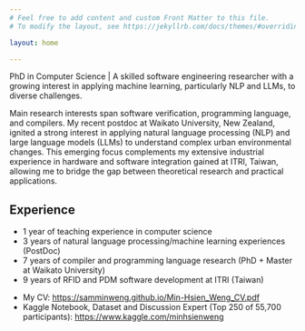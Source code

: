 ```yaml
---
# Feel free to add content and custom Front Matter to this file.
# To modify the layout, see https://jekyllrb.com/docs/themes/#overriding-theme-defaults

layout: home

---
```

PhD in Computer Science | A skilled software engineering researcher with a growing interest in applying machine learning, particularly NLP and LLMs, to diverse challenges.

Main research interests span software verification, programming language, and compilers. My recent postdoc at Waikato University, New Zealand, ignited a strong interest in applying natural language processing (NLP) and large language models (LLMs) to understand complex urban environmental changes. This emerging focus complements my extensive industrial experience in hardware and software integration gained at ITRI, Taiwan, allowing me to bridge the gap between theoretical research and practical applications.

## Experience
- 1 year of teaching experience in computer science
- 3 years of natural language processing/machine learning experiences (PostDoc)
- 7 years of compiler and programming language research (PhD + Master at Waikato University)
- 9 years of RFID and PDM software development at ITRI (Taiwan)





* My CV: https://samminweng.github.io/Min-Hsien_Weng_CV.pdf
* Kaggle Notebook, Dataset and Discussion Expert (Top 250 of 55,700 participants): https://www.kaggle.com/minhsienweng

